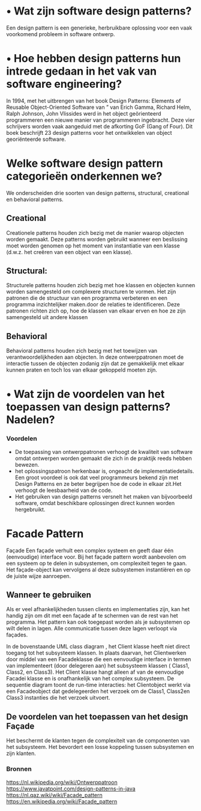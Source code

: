 # • Wat zijn software design patterns?

Een design pattern is een generieke, herbruikbare oplossing voor een vaak voorkomend probleem in software ontwerp.

# • Hoe hebben design patterns hun intrede gedaan in het vak van software engineering?

In 1994, met het uitbrengen van het book Design Patterns: Elements of Reusable Object-Oriented Software van ” van Erich Gamma, Richard Helm, Ralph Johnson, John Vlissides werd in het object geörienteerd programmeren een nieuwe manier van programmeren ingebracht. Deze vier schrijvers worden vaak aangeduid met de afkorting GoF (Gang of Four). Dit boek beschrijft 23 design patterns voor het ontwikkelen van object georiënteerde software.

# Welke software design pattern categorieën onderkennen we?

We onderscheiden drie soorten van design patterns, structural, creational en behavioral patterns.

## Creational

Creationele patterns houden zich bezig met de manier waarop objecten worden gemaakt. Deze patterns worden gebruikt wanneer een beslissing moet worden genomen op het moment van instantiatie van een klasse (d.w.z. het creëren van een object van een klasse).

## Structural:

Structurele patterns houden zich bezig met hoe klassen en objecten kunnen worden samengesteld om complexere structuren te vormen.
Het zijn patronen die de structuur van een programma verbeteren en een programma inzichtelijker maken.door de relaties te identificeren.
Deze patronen richten zich op, hoe de klassen van elkaar erven en hoe ze zijn samengesteld uit andere klassen

## Behavioral

Behavioral patterns houden zich bezig met het toewijzen van verantwoordelijkheden aan objecten.
In deze ontwerppatronen moet de interactie tussen de objecten zodanig zijn dat ze gemakkelijk met elkaar kunnen praten en toch los van elkaar gekoppeld moeten zijn.

# • Wat zijn de voordelen van het toepassen van design patterns? Nadelen?

### Voordelen

- De toepassing van ontwerppatronen verhoogt de kwaliteit van software omdat ontwerpen worden gemaakt die zich in de praktijk reeds hebben bewezen.
- het oplossingspatroon herkenbaar is, ongeacht de implementatiedetails. Een groot voordeel is ook dat veel programmeurs bekend zijn met Design Patterns en ze beter begrijpen hoe de code in elkaar zit.Het verhoogt de leesbaarheid van de code.
- Het gebruiken van design patterns versnelt het maken van bijvoorbeeld software, omdat beschikbare oplossingen direct kunnen worden hergebruikt.

# Facade Pattern

Façade Een façade verhult een complex systeem en geeft daar één (eenvoudige) interface voor. Bij het façade pattern wordt aanbevolen om een systeem op te delen in subsystemen, om complexiteit tegen te gaan. Het façade-object kan vervolgens al deze subsystemen instantiëren en op de juiste wijze aanroepen.

## Wanneer te gebruiken

Als er veel afhankelijkheden tussen clients en implementaties zijn, kan het handig zijn om dit met een façade af te schermen van de rest van het programma.
Het pattern kan ook toegepast worden als je subsystemen op wilt delen in lagen. Alle communicatie tussen deze lagen verloopt via façades.

In de bovenstaande UML class diagram , het Client klasse heeft niet direct toegang tot het subsysteem klassen. In plaats daarvan, het Clientwerken door middel van een Facadeklasse die een eenvoudige interface in termen van implementeert (door delegeren aan) het subsysteem klassen ( Class1, Class2, en Class3). Het Client klasse hangt alleen af van de eenvoudige Facadei klasse en is onafhankelijk van het complex subsysteem. De sequentie diagram toont de run-time interacties: het Clientobject werkt via een Facadeobject dat gedelegeerden het verzoek om de Class1, Class2en Class3 instanties die het verzoek uitvoert.

## De voordelen van het toepassen van het design Façade

Het beschermt de klanten tegen de complexiteit van de componenten van het subsysteem.
Het bevordert een losse koppeling tussen subsystemen en zijn klanten.

### Bronnen

https://nl.wikipedia.org/wiki/Ontwerppatroon
https://www.javatpoint.com/design-patterns-in-java
https://nl.qaz.wiki/wiki/Facade_pattern
https://en.wikipedia.org/wiki/Facade_pattern
